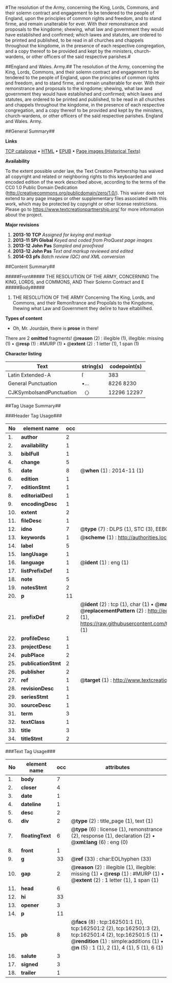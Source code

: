 #The resolution of the Army, concerning the King, Lords, Commons, and their solemn contract and engagement to be tendered to the people of England, upon the principles of common rights and freedom, and to stand firme, and remain unalterable for ever. With their remonstrance and proposals to the kingdome; shewing, what law and government they would have established and confirmed; which lawes and statutes, are ordered to be printed and published, to be read in all churches and chappels throughout the kingdome, in the presence of each respective congregation, and a copy thereof to be provided and kept by the ministers, church-wardens, or other officers of the said respective parishes.#

##England and Wales. Army.##
The resolution of the Army, concerning the King, Lords, Commons, and their solemn contract and engagement to be tendered to the people of England, upon the principles of common rights and freedom, and to stand firme, and remain unalterable for ever. With their remonstrance and proposals to the kingdome; shewing, what law and government they would have established and confirmed; which lawes and statutes, are ordered to be printed and published, to be read in all churches and chappels throughout the kingdome, in the presence of each respective congregation, and a copy thereof to be provided and kept by the ministers, church-wardens, or other officers of the said respective parishes.
England and Wales. Army.

##General Summary##

**Links**

[TCP catalogue](http://www.ota.ox.ac.uk/tcp/)  • 
[HTML](http://tei.it.ox.ac.uk/tcp/Texts-HTML/free/A91/A91690.html)  • 
[EPUB](http://tei.it.ox.ac.uk/tcp/Texts-EPUB/free/A91/A91690.epub) • 
[Page images (Historical Texts)](https://historicaltexts.jisc.ac.uk/eebo-99871994e)

**Availability**

To the extent possible under law, the Text Creation Partnership has waived all copyright and related or neighboring rights to this keyboarded and encoded edition of the work described above, according to the terms of the CC0 1.0 Public Domain Dedication (http://creativecommons.org/publicdomain/zero/1.0/). This waiver does not extend to any page images or other supplementary files associated with this work, which may be protected by copyright or other license restrictions. Please go to https://www.textcreationpartnership.org/ for more information about the project.

**Major revisions**

1. __2013-10__ __TCP__ *Assigned for keying and markup*
1. __2013-11__ __SPi Global__ *Keyed and coded from ProQuest page images*
1. __2013-12__ __John Pas__ *Sampled and proofread*
1. __2013-12__ __John Pas__ *Text and markup reviewed and edited*
1. __2014-03__ __pfs__ *Batch review (QC) and XML conversion*

##Content Summary##

#####Front#####
THE RESOLUTION OF THE ARMY, CONCERNING The KING, LORDS, and COMMONS, AND Their Solemn Contract and E
#####Body#####

1. THE RESOLUTION OF THE ARMY Concerning The King, Lords, and Commons, and their Remonſtrance and Propoſals to the Kingdome, ſhewing what Law and Government they deſire to have eſtabliſhed.

**Types of content**

  * Oh, Mr. Jourdain, there is **prose** in there!

There are 2 **omitted** fragments! 
 @__reason__ (2) : illegible (1), illegible: missing (1)  •  @__resp__ (1) : #MURP (1)  •  @__extent__ (2) : 1 letter (1), 1 span (1)

**Character listing**


|Text|string(s)|codepoint(s)|
|---|---|---|
|Latin Extended-A|ſ|383|
|General Punctuation|•…|8226 8230|
|CJKSymbolsandPunctuation|〈〉|12296 12297|

##Tag Usage Summary##

###Header Tag Usage###

|No|element name|occ|attributes|
|---|---|---|---|
|1.|__author__|2||
|2.|__availability__|1||
|3.|__biblFull__|1||
|4.|__change__|5||
|5.|__date__|8| @__when__ (1) : 2014-11 (1)|
|6.|__edition__|1||
|7.|__editionStmt__|1||
|8.|__editorialDecl__|1||
|9.|__encodingDesc__|1||
|10.|__extent__|2||
|11.|__fileDesc__|1||
|12.|__idno__|7| @__type__ (7) : DLPS (1), STC (3), EEBO-CITATION (1), PROQUEST (1), VID (1)|
|13.|__keywords__|1| @__scheme__ (1) : http://authorities.loc.gov/ (1)|
|14.|__label__|5||
|15.|__langUsage__|1||
|16.|__language__|1| @__ident__ (1) : eng (1)|
|17.|__listPrefixDef__|1||
|18.|__note__|5||
|19.|__notesStmt__|2||
|20.|__p__|11||
|21.|__prefixDef__|2| @__ident__ (2) : tcp (1), char (1)  •  @__matchPattern__ (2) : ([0-9\-]+):([0-9IVX]+) (1), (.+) (1)  •  @__replacementPattern__ (2) : http://eebo.chadwyck.com/downloadtiff?vid=$1&page=$2 (1), https://raw.githubusercontent.com/textcreationpartnership/Texts/master/tcpchars.xml#$1 (1)|
|22.|__profileDesc__|1||
|23.|__projectDesc__|1||
|24.|__pubPlace__|2||
|25.|__publicationStmt__|2||
|26.|__publisher__|2||
|27.|__ref__|1| @__target__ (1) : http://www.textcreationpartnership.org/docs/. (1)|
|28.|__revisionDesc__|1||
|29.|__seriesStmt__|1||
|30.|__sourceDesc__|1||
|31.|__term__|3||
|32.|__textClass__|1||
|33.|__title__|3||
|34.|__titleStmt__|2||


###Text Tag Usage###

|No|element name|occ|attributes|
|---|---|---|---|
|1.|__body__|7||
|2.|__closer__|4||
|3.|__date__|1||
|4.|__dateline__|1||
|5.|__desc__|2||
|6.|__div__|2| @__type__ (2) : title_page (1), text (1)|
|7.|__floatingText__|6| @__type__ (6) : license (1), remonstrance (2), response (1), declaration (2)  •  @__xml:lang__ (6) : eng (0)|
|8.|__front__|1||
|9.|__g__|33| @__ref__ (33) : char:EOLhyphen (33)|
|10.|__gap__|2| @__reason__ (2) : illegible (1), illegible: missing (1)  •  @__resp__ (1) : #MURP (1)  •  @__extent__ (2) : 1 letter (1), 1 span (1)|
|11.|__head__|6||
|12.|__hi__|33||
|13.|__opener__|3||
|14.|__p__|11||
|15.|__pb__|8| @__facs__ (8) : tcp:162501:1 (1), tcp:162501:2 (2), tcp:162501:3 (2), tcp:162501:4 (2), tcp:162501:5 (1)  •  @__rendition__ (1) : simple:additions (1)  •  @__n__ (5) : 1 (1), 2 (1), 4 (1), 5 (1), 6 (1)|
|16.|__salute__|3||
|17.|__signed__|3||
|18.|__trailer__|1||
